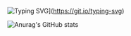 ![Typing SVG](https://readme-typing-svg.demolab.com?font=Montserrat&pause=1000&color=F78CF7&random=false&width=435&lines=I'm+just+a+kid)](https://git.io/typing-svg)

![Anurag's GitHub stats](https://github-readme-stats.vercel.app/api?username=thebadlorax&theme=radical)
